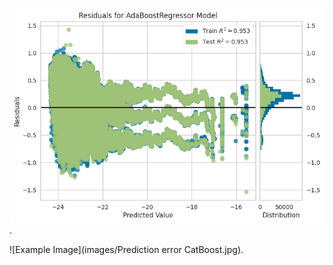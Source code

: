 ![Example Image](images/Residuals-AdaBoost.png).


![Example Image](images/Prediction error CatBoost.jpg).
